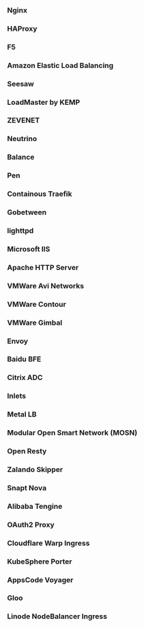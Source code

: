 ### Nginx


### HAProxy


### F5


### Amazon Elastic Load Balancing


### Seesaw


### LoadMaster by KEMP


### ZEVENET


### Neutrino


### Balance


### Pen


### Containous Traefik


### Gobetween


### lighttpd


### Microsoft IIS


### Apache HTTP Server


### VMWare Avi Networks


### VMWare Contour


### VMWare Gimbal


### Envoy


### Baidu BFE


### Citrix ADC


### Inlets


### Metal LB


### Modular Open Smart Network (MOSN)


### Open Resty


### Zalando Skipper


### Snapt Nova


### Alibaba Tengine


### OAuth2 Proxy


### Cloudflare Warp Ingress


### KubeSphere Porter


### AppsCode Voyager


### Gloo


### Linode NodeBalancer Ingress